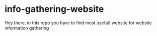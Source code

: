 # info-gathering-website
Hey there, in this repo you have to find most usefull website for website information gathering
